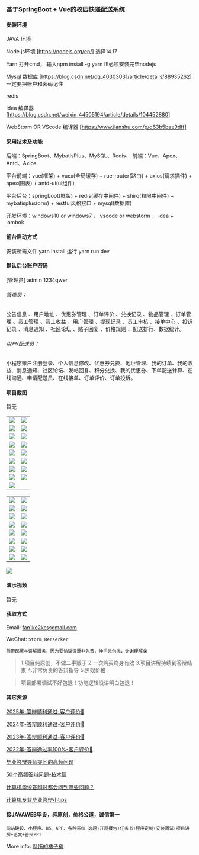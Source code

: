 ### 基于SpringBoot + Vue的校园快递配送系统.

#### 安装环境

JAVA 环境 

Node.js环境 [https://nodejs.org/en/] 选择14.17

Yarn 打开cmd， 输入npm install -g yarn !!!必须安装完毕nodejs

Mysql 数据库 [https://blog.csdn.net/qq_40303031/article/details/88935262] 一定要把账户和密码记住

redis

Idea 编译器 [https://blog.csdn.net/weixin_44505194/article/details/104452880]

WebStorm OR VScode 编译器 [https://www.jianshu.com/p/d63b5bae9dff]

#### 采用技术及功能

后端：SpringBoot、MybatisPlus、MySQL、Redis、
前端：Vue、Apex、Antd、Axios

平台前端：vue(框架) + vuex(全局缓存) + rue-router(路由) + axios(请求插件) + apex(图表)  + antd-ui(ui组件)

平台后台：springboot(框架) + redis(缓存中间件) + shiro(权限中间件) + mybatisplus(orm) + restful风格接口 + mysql(数据库)

开发环境：windows10 or windows7 ， vscode or webstorm ， idea + lambok


#### 前台启动方式
安装所需文件 yarn install 
运行 yarn run dev

#### 默认后台账户密码
[管理员]
admin
1234qwer

###### 管理员：
公告信息 、用户地址 、优惠券管理 、订单评价 、兑换记录 、物品管理 、订单管理 、员工管理 、员工收益 、用户管理 、提现记录 、员工审核 、接单中心 、投诉记录 、消息通知 、社区论坛 、贴子回复 、价格规则 、配送排行、数据统计。

###### 用户/配送员：
小程序账户注册登录、个人信息修改、优惠券兑换、地址管理、我的订单、我的收益、消息通知、社区论坛、发帖回复、积分兑换、我的优惠券、下单配送计算、在线沟通、申请配送员、在线接单、订单评价、订单投诉。

#### 项目截图
暂无

|  |  |
|---------------------|---------------------|
| ![](https://fank-bucket-oss.oss-cn-beijing.aliyuncs.com/img/f5e91d86-310f-4111-bfe8-04e0b7b055e0.png) | ![](https://fank-bucket-oss.oss-cn-beijing.aliyuncs.com/img/454515fb-2463-47f7-a500-35401bc079aa.png) |
| ![](https://fank-bucket-oss.oss-cn-beijing.aliyuncs.com/img/e447a13a-d1c5-4e69-b061-d894fef7c8e5.png) | ![](https://fank-bucket-oss.oss-cn-beijing.aliyuncs.com/img/25947bbd-f2d5-46ac-ad0a-9f6e218d6910.png) |
| ![](https://fank-bucket-oss.oss-cn-beijing.aliyuncs.com/img/d10e855d-bfbd-4657-9e29-c135b1973cbb.png) | ![](https://fank-bucket-oss.oss-cn-beijing.aliyuncs.com/img/8b62f175-7fe0-4190-85aa-5c5f528810e4.png) |
| ![](https://fank-bucket-oss.oss-cn-beijing.aliyuncs.com/img/c4213d24-8a49-40c6-af83-abc39186a3d1.png) | ![](https://fank-bucket-oss.oss-cn-beijing.aliyuncs.com/img/7e62d7e2-3298-4608-8d6e-1fcbb7b8473e.png) |
| ![](https://fank-bucket-oss.oss-cn-beijing.aliyuncs.com/img/c0fe139b-28fe-433b-9274-ff5532e0041b.png) | ![](https://fank-bucket-oss.oss-cn-beijing.aliyuncs.com/img/7db593fd-18f1-4950-b9b6-6997b43e7b9a.png) |
| ![](https://fank-bucket-oss.oss-cn-beijing.aliyuncs.com/img/b5075868-b8eb-4d88-bb6f-ca2a7703d73b.png) | ![](https://fank-bucket-oss.oss-cn-beijing.aliyuncs.com/img/004fb194-6703-42e8-9d42-c1e479893a5a.png) |
| ![](https://fank-bucket-oss.oss-cn-beijing.aliyuncs.com/img/a6e11f18-119d-46a5-9356-a767d1476c83.png) | ![](https://fank-bucket-oss.oss-cn-beijing.aliyuncs.com/img/2bdc98f9-a462-4ca1-91cc-9bddd84da105.png) |
| ![](https://fank-bucket-oss.oss-cn-beijing.aliyuncs.com/img/a2b607b4-f347-45cf-86b0-cb20f9db5658.png) | ![](https://fank-bucket-oss.oss-cn-beijing.aliyuncs.com/img/ff41a5a7-51a5-4c96-9c60-0e20b2dbcb63.png) |
| ![](https://fank-bucket-oss.oss-cn-beijing.aliyuncs.com/img/92090130-219a-4171-bd09-4f046f959167.png) |  |

|  |  |
|---------------------|---------------------|
| ![](https://fank-bucket-oss.oss-cn-beijing.aliyuncs.com/img/51331379-1bf9-46e6-8e9a-03d69bef0f49.png) | ![](https://fank-bucket-oss.oss-cn-beijing.aliyuncs.com/img/3dc6f4e7-7b51-420d-8e82-17a79baf72c0.png) |
| ![](https://fank-bucket-oss.oss-cn-beijing.aliyuncs.com/img/34998475-cbe9-413b-a6bf-cce8c7313c8a.png) | ![](https://fank-bucket-oss.oss-cn-beijing.aliyuncs.com/img/1e97f1ef-5bcf-4080-9bbf-bb08063b79c1.png) |
| ![](https://fank-bucket-oss.oss-cn-beijing.aliyuncs.com/img/5249bf69-2c8f-468f-8420-09b86fce685f.png) | ![](https://fank-bucket-oss.oss-cn-beijing.aliyuncs.com/img/0f86ec82-d089-469c-bc41-dc81a2137a44.png) |
| ![](https://fank-bucket-oss.oss-cn-beijing.aliyuncs.com/img/914f6307-1eae-468a-8a65-5c8421406b01.png) | ![](https://fank-bucket-oss.oss-cn-beijing.aliyuncs.com/img/0f2def3a-01e6-490d-87bb-b3474250f959.png) |
| ![](https://fank-bucket-oss.oss-cn-beijing.aliyuncs.com/img/84e64eca-2245-4b62-9f5e-e2e8f36dfb8e.png) | ![](https://fank-bucket-oss.oss-cn-beijing.aliyuncs.com/img/f3a15e94-e28e-481e-9e08-3ac833933f6d.png) |
| ![](https://fank-bucket-oss.oss-cn-beijing.aliyuncs.com/img/54d4c328-fa21-45af-869d-2c34093326ba.png) | ![](https://fank-bucket-oss.oss-cn-beijing.aliyuncs.com/img/e9172a0e-9ad0-44cb-a4a2-22d1fce1169d.png) |
| ![](https://fank-bucket-oss.oss-cn-beijing.aliyuncs.com/img/8fbc3748-b300-4ded-813b-b2c657bf165f.png) | ![](https://fank-bucket-oss.oss-cn-beijing.aliyuncs.com/img/ce0c1cf3-4d25-4675-9fd8-b50892444427.png) |
| ![](https://fank-bucket-oss.oss-cn-beijing.aliyuncs.com/img/8b29271b-2b77-47c5-9b07-d28b375d7186.png) | ![](https://fank-bucket-oss.oss-cn-beijing.aliyuncs.com/img/a663a92d-e431-471b-b054-15c5300431ec.png) |

![](https://fank-bucket-oss.oss-cn-beijing.aliyuncs.com/work/936e9baf53eb9a217af4f89c616dc19.png)

#### 演示视频

暂无

#### 获取方式

Email: fan1ke2ke@gmail.com

WeChat: `Storm_Berserker`

`附带部署与讲解服务，因为要恰饭资源非免费，伸手党勿扰，谢谢理解😭`

> 1.项目纯原创，不做二手贩子 2.一次购买终身有效 3.项目讲解持续到答辩结束 4.非常负责的答辩指导 5.黑奴价格

> 项目部署调试不好包退！功能逻辑没讲明白包退！

#### 其它资源

[2025年-答辩顺利通过-客户评价🍜](https://berserker287.github.io/2025/06/18/2025%E5%B9%B4%E7%AD%94%E8%BE%A9%E9%A1%BA%E5%88%A9%E9%80%9A%E8%BF%87/)

[2024年-答辩顺利通过-客户评价👻](https://berserker287.github.io/2024/06/06/2024%E5%B9%B4%E7%AD%94%E8%BE%A9%E9%A1%BA%E5%88%A9%E9%80%9A%E8%BF%87/)

[2023年-答辩顺利通过-客户评价🐢](https://berserker287.github.io/2023/06/14/2023%E5%B9%B4%E7%AD%94%E8%BE%A9%E9%A1%BA%E5%88%A9%E9%80%9A%E8%BF%87/)

[2022年-答辩通过率100%-客户评价🐣](https://berserker287.github.io/2022/05/25/%E9%A1%B9%E7%9B%AE%E4%BA%A4%E6%98%93%E8%AE%B0%E5%BD%95/)

[毕业答辩导师提问的高频问题](https://berserker287.github.io/2023/06/13/%E6%AF%95%E4%B8%9A%E7%AD%94%E8%BE%A9%E5%AF%BC%E5%B8%88%E6%8F%90%E9%97%AE%E7%9A%84%E9%AB%98%E9%A2%91%E9%97%AE%E9%A2%98/)

[50个高频答辩问题-技术篇](https://berserker287.github.io/2023/06/13/50%E4%B8%AA%E9%AB%98%E9%A2%91%E7%AD%94%E8%BE%A9%E9%97%AE%E9%A2%98-%E6%8A%80%E6%9C%AF%E7%AF%87/)

[计算机毕设答辩时都会问到哪些问题？](https://www.zhihu.com/question/31020988)

[计算机专业毕业答辩小tips](https://zhuanlan.zhihu.com/p/145911029)

#### 接JAVAWEB毕设，纯原创，价格公道，诚信第一

`网站建设、小程序、H5、APP、各种系统 选题+开题报告+任务书+程序定制+安装调试+项目讲解+论文+答辩PPT`

More info: [悲伤的橘子树](https://berserker287.github.io/)

